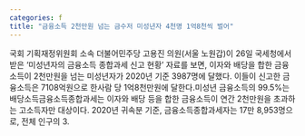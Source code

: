 ```yaml
---
categories: f
title: "금융소득 2천만원 넘는 금수저 미성년자 4천명 1억8천씩 벌어"
---
```

국회 기획재정위원회 소속 더불어민주당 고용진 의원(서울 노원갑)이 26일 국세청에서 받은 ‘미성년자의 금융소득 종합과세 신고 현황’ 자료를 보면, 이자와 배당을 합한 금융소득이 2천만원을 넘는 미성년자가 2020년 기준 3987명에 달했다. 이들이 신고한 금융소득은 7108억원으로 한사람 당 1억8천만원에 달한다.미성년 금융소득의 99.5%는 배당소득금융소득종합과세는 이자와 배당 등을 합한 금융소득이 연간 2천만원을 초과하는 고소득자만 대상이다. 2020년 귀속분 기준, 금융소득종합과세자는 17만 8,953명으로, 전체 인구의 3.